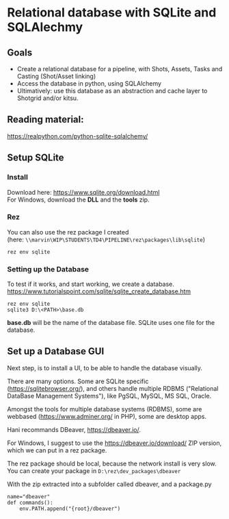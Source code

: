 ###   
# Relational database with SQLite and SQLAlechmy

## Goals

* Create a relational database for a pipeline, with Shots, Assets, Tasks and Casting (Shot/Asset linking)
* Access the database in python, using SQLAlchemy
* Ultimatively: use this database as an abstraction and cache layer to Shotgrid and/or kitsu.

###
## Reading material:

https://realpython.com/python-sqlite-sqlalchemy/

###
## Setup SQLite

### Install

Download here:
https://www.sqlite.org/download.html  
For Windows, download the **DLL** and the **tools** zip.


### Rez

You can also use the rez package I created   
(here: `\\marvin\WIP\STUDENTS\TD4\PIPELINE\rez\packages\lib\sqlite`)

`rez env sqlite`


### Setting up the Database

To test if it works, and start working, we create a database.
https://www.tutorialspoint.com/sqlite/sqlite_create_database.htm

```
rez env sqlite
sqlite3 D:\<PATH>\base.db
```

**base.db** will be the name of the database file.
SQLite uses one file for the database.

###
## Set up a Database GUI

Next step, is to install a UI, to be able to handle the database visually.

There are many options.
Some are SQLite specific (https://sqlitebrowser.org/), and others handle multiple RDBMS ("Relational DataBase Management Systems"), like PgSQL, MySQL, MS SQL, Oracle.

Amongst the tools for multiple database systems (RDBMS), some are webbased (https://www.adminer.org/ in PHP), some are desktop apps.

Hani recommands DBeaver, https://dbeaver.io/.

For Windows, I suggest to use the https://dbeaver.io/download/ ZIP version, which we can put in a rez package.

The rez package should be local, because the network install is very slow.
You can create your package in `D:\rez\dev_packages\dbeaver`

With the zip extracted into a subfolder called dbeaver, and a package.py

```
name="dbeaver"
def commands():
    env.PATH.append("{root}/dbeaver")
```
###



